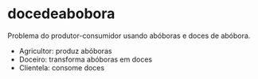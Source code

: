 docedeabobora
=============

Problema do produtor-consumidor usando abóboras e doces de abóbora.

* Agricultor: produz abóboras
* Doceiro:    transforma abóboras em doces
* Clientela:  consome doces
